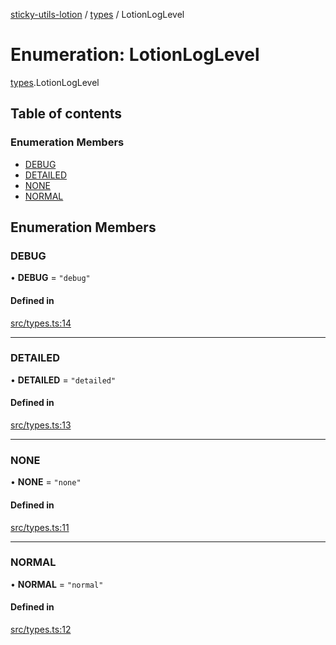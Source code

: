 [sticky-utils-lotion](../README.md) / [types](../modules/types.md) / LotionLogLevel

# Enumeration: LotionLogLevel

[types](../modules/types.md).LotionLogLevel

## Table of contents

### Enumeration Members

- [DEBUG](types.LotionLogLevel.md#debug)
- [DETAILED](types.LotionLogLevel.md#detailed)
- [NONE](types.LotionLogLevel.md#none)
- [NORMAL](types.LotionLogLevel.md#normal)

## Enumeration Members

### DEBUG

• **DEBUG** = ``"debug"``

#### Defined in

[src/types.ts:14](https://github.com/sticky/sticky-utils-lotion/blob/ed26a3e/src/types.ts#L14)

___

### DETAILED

• **DETAILED** = ``"detailed"``

#### Defined in

[src/types.ts:13](https://github.com/sticky/sticky-utils-lotion/blob/ed26a3e/src/types.ts#L13)

___

### NONE

• **NONE** = ``"none"``

#### Defined in

[src/types.ts:11](https://github.com/sticky/sticky-utils-lotion/blob/ed26a3e/src/types.ts#L11)

___

### NORMAL

• **NORMAL** = ``"normal"``

#### Defined in

[src/types.ts:12](https://github.com/sticky/sticky-utils-lotion/blob/ed26a3e/src/types.ts#L12)
